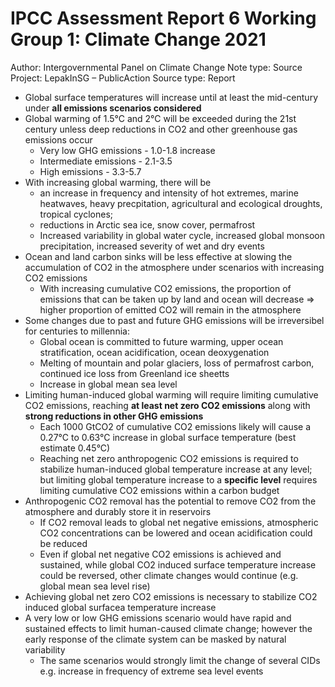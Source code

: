 # IPCC Assessment Report 6 Working Group 1: Climate Change 2021

Author: Intergovernmental Panel on Climate Change
Note type: Source
Project: LepakInSG – PublicAction
Source type: Report

- Global surface temperatures will increase until at least the mid-century under **all emissions scenarios considered**
- Global warming of 1.5°C and 2°C will be exceeded during the 21st century unless deep reductions in CO2 and other greenhouse gas emissions occur
    - Very low GHG emissions - 1.0-1.8 increase
    - Intermediate emissions - 2.1-3.5
    - High emissions - 3.3-5.7
- With increasing global warming, there will be
    - an increase in frequency and intensity of hot extremes, marine heatwaves, heavy precpitation, agricultural and ecological droughts, tropical cyclones;
    - reductions in Arctic sea ice, snow cover, permafrost
    - Increased variability in global water cycle, increased global monsoon precipitation, increased severity of wet and dry events
- Ocean and land carbon sinks will be less effective at slowing the accumulation of CO2 in the atmosphere under scenarios with increasing CO2 emissions
    - With increasing cumulative CO2 emissions, the proportion of emissions that can be taken up by land and ocean will decrease ⇒ higher proportion of emitted CO2 will remain in the atmosphere
- Some changes due to past and future GHG emissions will be irreversibel for centuries to millennia:
    - Global ocean is committed to future warming, upper ocean stratification, ocean acidification, ocean deoxygenation
    - Melting of mountain and polar glaciers, loss of permafrost carbon, continued ice loss from Greenland ice sheetts
    - Increase in global mean sea level
- Limiting human-induced global warming will require limiting cumulative CO2 emissions, reaching **at least net zero CO2 emissions** along with **strong reductions in other GHG emissions**
    - Each 1000 GtCO2 of cumulative CO2 emissions likely will cause a 0.27°C to 0.63°C increase in global surface temperature (best estimate 0.45°C)
    - Reaching net zero anthropogenic CO2 emissions is required to stabilize human-induced global temperature increase at any level; but limiting global temperature increase to a **specific level** requires limiting cumulative CO2 emissions within a carbon budget
- Anthropogenic CO2 removal has the potential to remove CO2 from the atmosphere and durably store it in reservoirs
    - If CO2 removal leads to global net negative emissions, atmospheric CO2 concentrations can be lowered and ocean acidification could be reduced
    - Even if global net negative CO2 emissions is achieved and sustained, while global CO2 induced surface temperature increase could be reversed, other climate changes would continue (e.g. global mean sea level rise)
- Achieving global net zero CO2 emissions is necessary to stabilize CO2 induced global surfacea temperature increase
- A very low or low GHG emissions scenario would have rapid and sustained effects to limit human-caused climate change; however the early response of the climate system can be masked by natural variability
    - The same scenarios would strongly limit the change of several CIDs e.g. increase in frequency of extreme sea level events